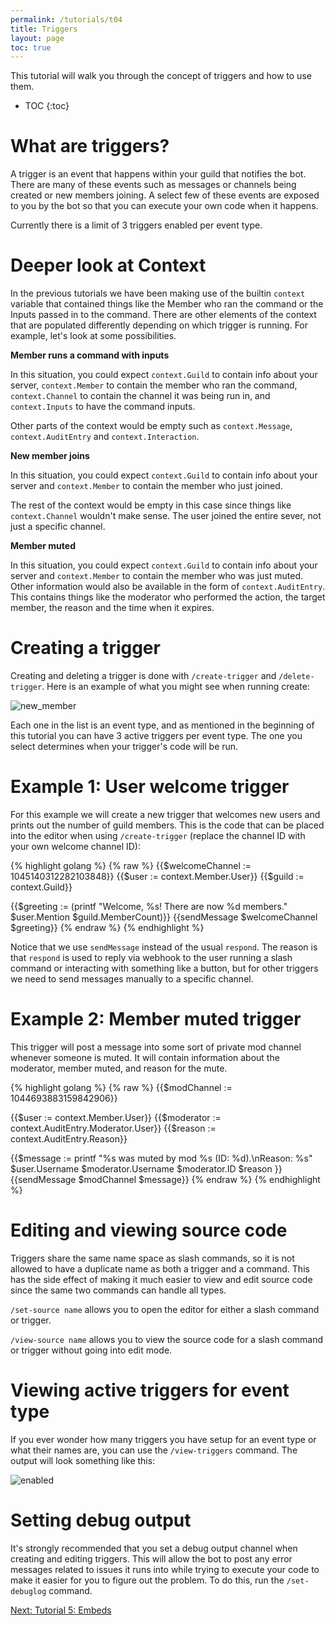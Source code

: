 ```yaml
---
permalink: /tutorials/t04
title: Triggers
layout: page
toc: true
---
```


This tutorial will walk you through the concept of triggers and how to use them.

* TOC
{:toc}

# What are triggers?

A trigger is an event that happens within your guild that notifies the bot. There are many of these events such as messages or channels being created or new members joining. A select few of these events are exposed to you by the bot so that you can execute your own code when it happens.

Currently there is a limit of 3 triggers enabled per event type.

# Deeper look at Context

In the previous tutorials we have been making use of the builtin `context` variable that contained things like the Member who ran the command or the Inputs passed in to the command. There are other elements of the context that are populated differently depending on which trigger is running. For example, let's look at some possibilities.

**Member runs a command with inputs**

In this situation, you could expect `context.Guild` to contain info about your server, `context.Member` to contain the member who ran the command, `context.Channel` to contain the channel it was being run in, and `context.Inputs` to have the command inputs.

Other parts of the context would be empty such as `context.Message`, `context.AuditEntry` and `context.Interaction`.

**New member joins**

In this situation, you could expect `context.Guild` to contain info about your server and `context.Member` to contain the member who just joined.

The rest of the context would be empty in this case since things like `context.Channel` wouldn't make sense. The user joined the entire sever, not just a specific channel.

**Member muted**

In this situation, you could expect `context.Guild` to contain info about your server and `context.Member` to contain the member who was just muted. Other information would also be available in the form of `context.AuditEntry`. This contains things like the moderator who performed the action, the target member, the reason and the time when it expires.

# Creating a trigger

Creating and deleting a trigger is done with `/create-trigger` and `/delete-trigger`. Here is an example of what you might see when running create:

![new_member](/peaches-bot.docs/assets/t04/new_member.png)

Each one in the list is an event type, and as mentioned in the beginning of this tutorial you can have 3 active triggers per event type. The one you select determines when your trigger's code will be run.

# Example 1: User welcome trigger

For this example we will create a new trigger that welcomes new users and prints out the number of guild members. This is the code that can be placed into the editor when using `/create-trigger` (replace the channel ID with your own welcome channel ID):

{% highlight golang %}
{% raw %}
{{$welcomeChannel := 1045140312282103848}}
{{$user := context.Member.User}}
{{$guild := context.Guild}}

{{$greeting := (printf "Welcome, %s! There are now %d members." $user.Mention $guild.MemberCount)}}
{{sendMessage $welcomeChannel $greeting}}
{% endraw %}
{% endhighlight %}

Notice that we use `sendMessage` instead of the usual `respond`. The reason is that `respond` is used to reply via webhook to the user running a slash command or interacting with something like a button, but for other triggers we need to send messages manually to a specific channel.

# Example 2: Member muted trigger

This trigger will post a message into some sort of private mod channel whenever someone is muted. It will contain information about the moderator, member muted, and reason for the mute.

{% highlight golang %}
{% raw %}
{{$modChannel := 1044693883159842906}}

{{$user := context.Member.User}}
{{$moderator := context.AuditEntry.Moderator.User}}
{{$reason := context.AuditEntry.Reason}}

{{$message := printf "%s was muted by mod %s (ID: %d).\nReason: %s"
    $user.Username $moderator.Username $moderator.ID $reason
}}
{{sendMessage $modChannel $message}}
{% endraw %}
{% endhighlight %}

# Editing and viewing source code

Triggers share the same name space as slash commands, so it is not allowed to have a duplicate name as both a trigger and a command. This has the side effect of making it much easier to view and edit source code since the same two commands can handle all types. 

`/set-source name` allows you to open the editor for either a slash command or trigger.

`/view-source name` allows you to view the source code for a slash command or trigger without going into edit mode.

# Viewing active triggers for event type

If you ever wonder how many triggers you have setup for an event type or what their names are, you can use the `/view-triggers` command. The output will look something like this:

![enabled](/peaches-bot.docs/assets/t04/enabled.png)

# Setting debug output

It's strongly recommended that you set a debug output channel when creating and editing triggers. This will allow the bot to post any error messages related to issues it runs into while trying to execute your code to make it easier for you to figure out the problem. To do this, run the `/set-debuglog` command.

[Next: Tutorial 5: Embeds](/peaches-bot.docs/tutorials/t05)